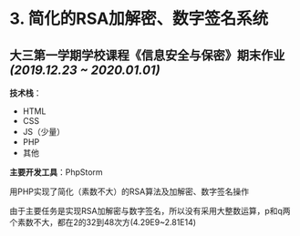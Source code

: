 # 3. 简化的RSA加解密、数字签名系统
## 大三第一学期学校课程《信息安全与保密》期末作业 _(2019.12.23 ~ 2020.01.01)_

**技术栈**：
* HTML
* CSS
* JS（少量）
* PHP
* 其他

**主要开发工具**：PhpStorm

用PHP实现了简化（素数不大）的RSA算法及加解密、数字签名操作

由于主要任务是实现RSA加解密与数字签名，所以没有采用大整数运算，p和q两个素数不大，都在2的32到48次方(4.29E9~2.81E14)